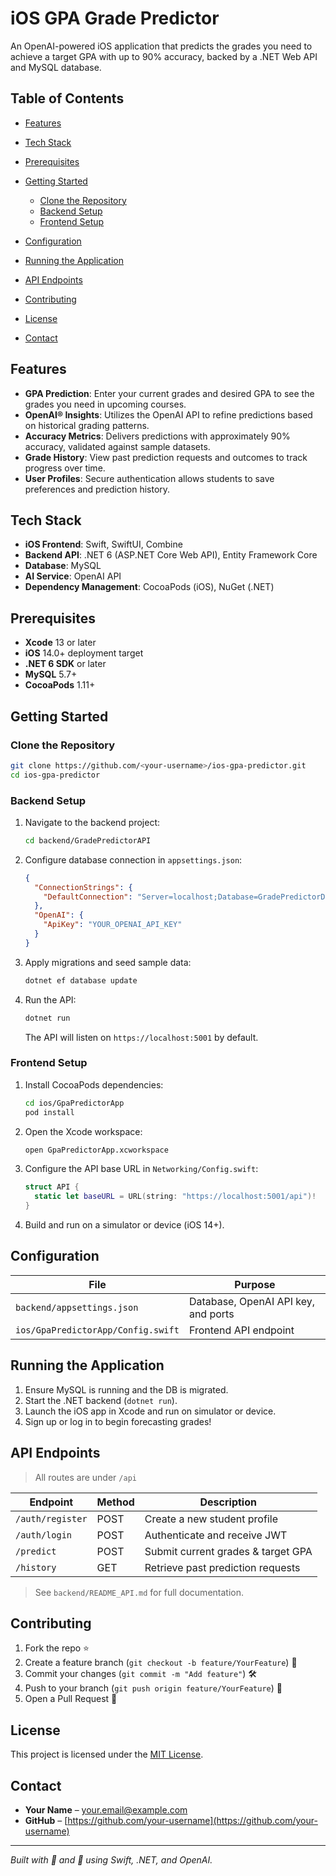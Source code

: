 # iOS GPA Grade Predictor

An OpenAI-powered iOS application that predicts the grades you need to achieve a target GPA with up to 90% accuracy, backed by a .NET Web API and MySQL database.

## Table of Contents

* [Features](#features)
* [Tech Stack](#tech-stack)
* [Prerequisites](#prerequisites)
* [Getting Started](#getting-started)

  * [Clone the Repository](#clone-the-repository)
  * [Backend Setup](#backend-setup)
  * [Frontend Setup](#frontend-setup)
* [Configuration](#configuration)
* [Running the Application](#running-the-application)
* [API Endpoints](#api-endpoints)
* [Contributing](#contributing)
* [License](#license)
* [Contact](#contact)

## Features

* **GPA Prediction**: Enter your current grades and desired GPA to see the grades you need in upcoming courses.
* **OpenAI® Insights**: Utilizes the OpenAI API to refine predictions based on historical grading patterns.
* **Accuracy Metrics**: Delivers predictions with approximately 90% accuracy, validated against sample datasets.
* **Grade History**: View past prediction requests and outcomes to track progress over time.
* **User Profiles**: Secure authentication allows students to save preferences and prediction history.

## Tech Stack

* **iOS Frontend**: Swift, SwiftUI, Combine
* **Backend API**: .NET 6 (ASP.NET Core Web API), Entity Framework Core
* **Database**: MySQL
* **AI Service**: OpenAI API
* **Dependency Management**: CocoaPods (iOS), NuGet (.NET)

## Prerequisites

* **Xcode** 13 or later
* **iOS** 14.0+ deployment target
* **.NET 6 SDK** or later
* **MySQL** 5.7+
* **CocoaPods** 1.11+

## Getting Started

### Clone the Repository

```bash
git clone https://github.com/<your-username>/ios-gpa-predictor.git
cd ios-gpa-predictor
```

### Backend Setup

1. Navigate to the backend project:

   ```bash
   cd backend/GradePredictorAPI
   ```
2. Configure database connection in `appsettings.json`:

   ```json
   {
     "ConnectionStrings": {
       "DefaultConnection": "Server=localhost;Database=GradePredictorDb;User=<username>;Password=<password>;"
     },
     "OpenAI": {
       "ApiKey": "YOUR_OPENAI_API_KEY"
     }
   }
   ```
3. Apply migrations and seed sample data:

   ```bash
   dotnet ef database update
   ```
4. Run the API:

   ```bash
   dotnet run
   ```

   The API will listen on `https://localhost:5001` by default.

### Frontend Setup

1. Install CocoaPods dependencies:

   ```bash
   cd ios/GpaPredictorApp
   pod install
   ```
2. Open the Xcode workspace:

   ```bash
   open GpaPredictorApp.xcworkspace
   ```
3. Configure the API base URL in `Networking/Config.swift`:

   ```swift
   struct API {
     static let baseURL = URL(string: "https://localhost:5001/api")!
   }
   ```
4. Build and run on a simulator or device (iOS 14+).

## Configuration

| File                               | Purpose                             |
| ---------------------------------- | ----------------------------------- |
| `backend/appsettings.json`         | Database, OpenAI API key, and ports |
| `ios/GpaPredictorApp/Config.swift` | Frontend API endpoint               |

## Running the Application

1. Ensure MySQL is running and the DB is migrated.
2. Start the .NET backend (`dotnet run`).
3. Launch the iOS app in Xcode and run on simulator or device.
4. Sign up or log in to begin forecasting grades!

## API Endpoints

> All routes are under `/api`

| Endpoint         | Method | Description                        |
| ---------------- | ------ | ---------------------------------- |
| `/auth/register` | POST   | Create a new student profile       |
| `/auth/login`    | POST   | Authenticate and receive JWT       |
| `/predict`       | POST   | Submit current grades & target GPA |
| `/history`       | GET    | Retrieve past prediction requests  |

> See `backend/README_API.md` for full documentation.

## Contributing

1. Fork the repo ⭐️
2. Create a feature branch (`git checkout -b feature/YourFeature`) 🔀
3. Commit your changes (`git commit -m "Add feature"`) 🛠️
4. Push to your branch (`git push origin feature/YourFeature`) 🚀
5. Open a Pull Request 🔎

## License

This project is licensed under the [MIT License](LICENSE).

## Contact

* **Your Name** – [your.email@example.com](mailto:your.email@example.com)
* **GitHub** – [https://github.com/your-username](https://github.com/your-username)

---

*Built with 🚀 and 🤖 using Swift, .NET, and OpenAI.*
